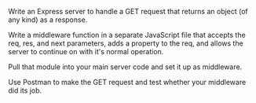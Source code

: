 Write an Express server to handle a GET request that returns an object (of any kind) as a response.

Write a middleware function in a separate JavaScript file that accepts the req, res, and next parameters, adds a property to the req, and allows the server to continue on with it's normal operation.

Pull that module into your main server code and set it up as middleware.

Use Postman to make the GET request and test whether your middleware did its job.

